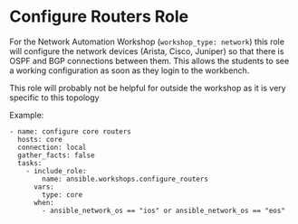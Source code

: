 # Configure Routers Role

For the Network Automation Workshop (`workshop_type: network`) this role will configure the network devices (Arista, Cisco, Juniper) so that there is OSPF and BGP connections between them.  This allows the students to see a working configuration as soon as they login to the workbench.

This role will probably not be helpful for outside the workshop as it is very specific to this topology

Example:

```
- name: configure core routers
  hosts: core
  connection: local
  gather_facts: false
  tasks:
    - include_role:
        name: ansible.workshops.configure_routers
      vars:
        type: core
      when:
        - ansible_network_os == "ios" or ansible_network_os == "eos"
```
